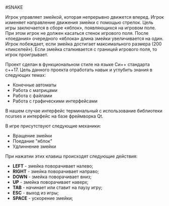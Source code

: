 #SNAKE

Игрок управляет змейкой, которая непрерывно движется вперед. Игрок изменяет направление движения змейки с помощью стрелок. Цель игры заключается в сборе «яблок», появляющихся на игровом поле. При этом игрок не должен касаться стенок игрового поля. После «поедания» очередного «яблока» длина змейки увеличивается на один. Игрок побеждает, если змейка достигает максимального размера (200 «пикселей»). Если змейка сталкивается с границей игрового поля, то игрок проигрывает.

Проект сделан в функциональном стиле на языке Си++ стандарта с++17. 
Цель данного проекта отработать навык и углубить знания в следующих темах:

- Конечные автоматы
- Работа с матрицами
- Работа с файлами
- Работа с графическими интерфейсами 

В нашем случае интерфейс терминальный с использование библиотеки ncurses и интерфейс на базе фреймворка Qt.

В игре присутствуют следующие механики:

- Вращение змейки
- Поедание "яблок"
- Удлиннение змейки

При нажатии этих клавиш происходят следующие действия:

- **LEFT** - змейка поворачивает налево;
- **RIGHT** - змейка поворачивает направо;
- **DOWN** - змейка поворачивает вниз;
- **UP** - змейка поворачивает наверх;
- **TAB** - начинает или ставит на паузу игру;
- **ESC** - выход из игры;
- **SPACE** - ускорение змейки;
